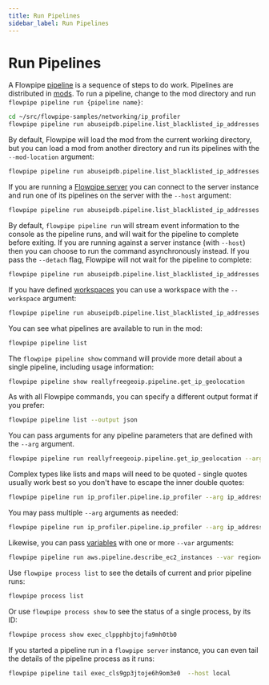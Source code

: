 ```yaml
---
title: Run Pipelines
sidebar_label: Run Pipelines
---
```


# Run Pipelines

A Flowpipe [pipeline](/docs/flowpipe-hcl/step/pipeline) is a sequence of steps to do work.  Pipelines are distributed in [mods](/docs/build).  To run a pipeline, change to the mod directory and run `flowpipe pipeline run {pipeline name}`:

```bash
cd ~/src/flowpipe-samples/networking/ip_profiler
flowpipe pipeline run abuseipdb.pipeline.list_blacklisted_ip_addresses
```

By default, Flowpipe will load the mod from the current working directory, but you can load a mod from another directory and run its pipelines with the `--mod-location` argument:

```bash
flowpipe pipeline run abuseipdb.pipeline.list_blacklisted_ip_addresses --mod-location ~/src/flowpipe-samples/networking/ip_profiler
```

If you are running a [Flowpipe server](/docs/run/server) you can connect to the server instance and run one of its pipelines on the server with the `--host` argument:

```bash
flowpipe pipeline run abuseipdb.pipeline.list_blacklisted_ip_addresses --host local
```

By default, `flowpipe pipeline run` will stream event information to the console as the pipeline runs, and will wait for the pipeline to complete before exiting.  If you are running against a server instance (with `--host`) then you can choose to run the command asynchronously instead.  If you pass the `--detach` flag, Flowpipe will not wait for the pipeline to complete:
```bash
flowpipe pipeline run abuseipdb.pipeline.list_blacklisted_ip_addresses --host local --detach
```

If you have defined [workspaces](/docs/run/workspaces) you can use a workspace with the `--workspace` argument:

```bash
flowpipe pipeline run abuseipdb.pipeline.list_blacklisted_ip_addresses --workspace my_workspace
```


You can see what pipelines are available to run in the mod:

```bash
flowpipe pipeline list
```

The `flowpipe pipeline show` command will provide more detail about a single pipeline, including usage information:

```bash
flowpipe pipeline show reallyfreegeoip.pipeline.get_ip_geolocation
```

As with all Flowpipe commands, you can specify a different output format if you prefer:
```bash
flowpipe pipeline list --output json
```

You can pass arguments for any pipeline parameters that are defined with the `--arg` argument. 

```bash
flowpipe pipeline run reallyfreegeoip.pipeline.get_ip_geolocation --arg ip_address=4.2.2.1
```

Complex types like lists and maps will need to be quoted - single quotes usually work best so you don't have to escape the inner double quotes:

```bash
flowpipe pipeline run ip_profiler.pipeline.ip_profiler --arg ip_addresses='["4.2.2.1","4.2.2.2","4.2.2.3"]'
```

You may pass multiple `--arg` arguments as needed:

```bash
flowpipe pipeline run ip_profiler.pipeline.ip_profiler --arg ip_addresses='["4.2.2.1","4.2.2.2","4.2.2.3"]' --arg abuseipdb_max_age_in_days=90
```

Likewise, you can pass [variables](/docs/build/mod-variables) with one or more `--var` arguments:

```bash
flowpipe pipeline run aws.pipeline.describe_ec2_instances --var region=us-east-1 
```


Use `flowpipe process list` to see the details of current and prior pipeline runs:

```bash
flowpipe process list
```

Or use `flowpipe process show` to see the status of a single process, by its ID:

```bash
flowpipe process show exec_clppphbjtojfa9mh0tb0
```

If you started a pipeline run in a `flowpipe server` instance, you can even tail the details of the pipeline process as it runs:

```bash
flowpipe pipeline tail exec_cls9gp3jtoje6h9om3e0  --host local 
```
